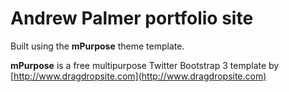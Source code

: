 # Andrew Palmer portfolio site

Built using the **mPurpose** theme template.

**mPurpose** is a free multipurpose Twitter Bootstrap 3 template by [http://www.dragdropsite.com](http://www.dragdropsite.com)
